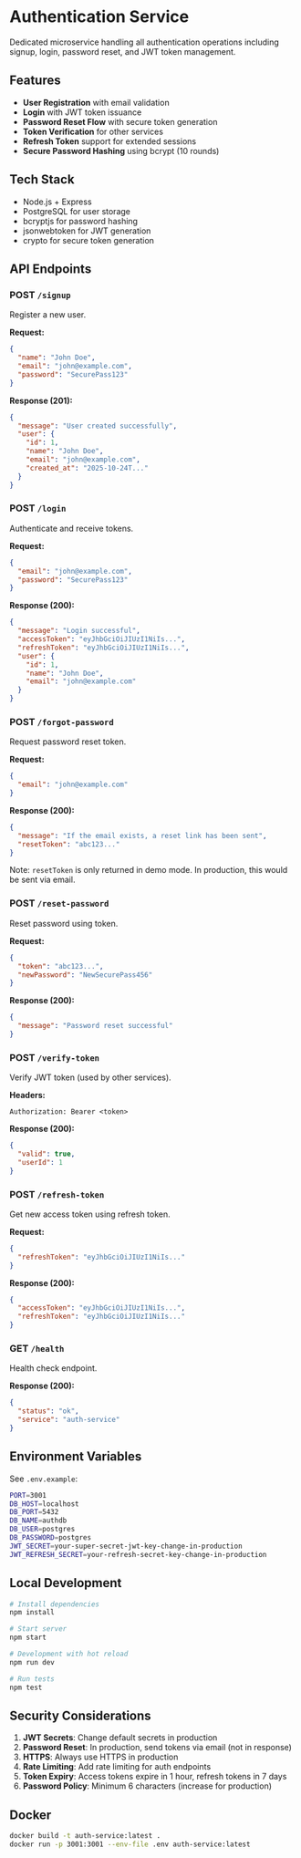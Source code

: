 # Authentication Service

Dedicated microservice handling all authentication operations including signup, login, password reset, and JWT token management.

## Features

- **User Registration** with email validation
- **Login** with JWT token issuance
- **Password Reset Flow** with secure token generation
- **Token Verification** for other services
- **Refresh Token** support for extended sessions
- **Secure Password Hashing** using bcrypt (10 rounds)

## Tech Stack

- Node.js + Express
- PostgreSQL for user storage
- bcryptjs for password hashing
- jsonwebtoken for JWT generation
- crypto for secure token generation

## API Endpoints

### POST `/signup`
Register a new user.

**Request:**
```json
{
  "name": "John Doe",
  "email": "john@example.com",
  "password": "SecurePass123"
}
```

**Response (201):**
```json
{
  "message": "User created successfully",
  "user": {
    "id": 1,
    "name": "John Doe",
    "email": "john@example.com",
    "created_at": "2025-10-24T..."
  }
}
```

### POST `/login`
Authenticate and receive tokens.

**Request:**
```json
{
  "email": "john@example.com",
  "password": "SecurePass123"
}
```

**Response (200):**
```json
{
  "message": "Login successful",
  "accessToken": "eyJhbGciOiJIUzI1NiIs...",
  "refreshToken": "eyJhbGciOiJIUzI1NiIs...",
  "user": {
    "id": 1,
    "name": "John Doe",
    "email": "john@example.com"
  }
}
```

### POST `/forgot-password`
Request password reset token.

**Request:**
```json
{
  "email": "john@example.com"
}
```

**Response (200):**
```json
{
  "message": "If the email exists, a reset link has been sent",
  "resetToken": "abc123..." 
}
```

Note: `resetToken` is only returned in demo mode. In production, this would be sent via email.

### POST `/reset-password`
Reset password using token.

**Request:**
```json
{
  "token": "abc123...",
  "newPassword": "NewSecurePass456"
}
```

**Response (200):**
```json
{
  "message": "Password reset successful"
}
```

### POST `/verify-token`
Verify JWT token (used by other services).

**Headers:**
```
Authorization: Bearer <token>
```

**Response (200):**
```json
{
  "valid": true,
  "userId": 1
}
```

### POST `/refresh-token`
Get new access token using refresh token.

**Request:**
```json
{
  "refreshToken": "eyJhbGciOiJIUzI1NiIs..."
}
```

**Response (200):**
```json
{
  "accessToken": "eyJhbGciOiJIUzI1NiIs...",
  "refreshToken": "eyJhbGciOiJIUzI1NiIs..."
}
```

### GET `/health`
Health check endpoint.

**Response (200):**
```json
{
  "status": "ok",
  "service": "auth-service"
}
```

## Environment Variables

See `.env.example`:

```bash
PORT=3001
DB_HOST=localhost
DB_PORT=5432
DB_NAME=authdb
DB_USER=postgres
DB_PASSWORD=postgres
JWT_SECRET=your-super-secret-jwt-key-change-in-production
JWT_REFRESH_SECRET=your-refresh-secret-key-change-in-production
```

## Local Development

```bash
# Install dependencies
npm install

# Start server
npm start

# Development with hot reload
npm run dev

# Run tests
npm test
```

## Security Considerations

1. **JWT Secrets**: Change default secrets in production
2. **Password Reset**: In production, send tokens via email (not in response)
3. **HTTPS**: Always use HTTPS in production
4. **Rate Limiting**: Add rate limiting for auth endpoints
5. **Token Expiry**: Access tokens expire in 1 hour, refresh tokens in 7 days
6. **Password Policy**: Minimum 6 characters (increase for production)

## Docker

```bash
docker build -t auth-service:latest .
docker run -p 3001:3001 --env-file .env auth-service:latest
```

